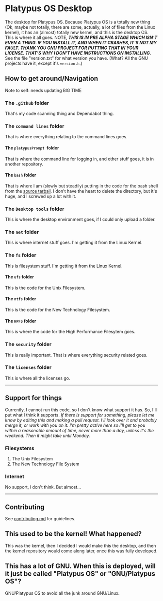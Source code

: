 # Platypus OS Desktop
The desktop for Platypus OS. Because Platypus OS is a totally new thing (Ok, maybe not totally, there are some, actually, a lot of files from the Linux kernel), it has an (almost) totally new kernel, and this is the desktop OS. This is where it all goes. NOTE, ***THIS IS IN PRE ALPHA STAGE WHICH ISN'T EVEN A THING. IF YOU INSTALL IT, AND WHEN IT CRASHES, IT'S NOT MY FAULT. THANK YOU GNU PROJECT FOR PUTTING THAT IN YOUR LICENSE. THAT'S WHY I DON'T HAVE INSTRUCTIONS ON INSTALLING.*** See the file "version.txt" for what version you have. (What? All the GNU projects have it, except it's `version.h`.)
## How to get around/Navigation
Note to self: needs updating BIG TIME
### The `.github` folder
That's my code scanning thing and Dependabot thing.
### The `command lines` folder
That is where everything relating to the command lines goes.
#### The `platypusPrompt `folder
That is where the command line for logging in, and other stuff goes, it is in another repository.
#### The `bash` folder
That is where I am (slowly but steadily) putting in the code for the bash shell from the [source tarball](https://github.com/Platypus-Tech/platypus-os-desktop-alpha/blob/main/command%20lines/bash-5.0.tar.gz). I don't have the heart to delete the directory, but it's huge, and I screwed up a lot with it.
### The `Desktop tools` folder
This is where the desktop environment goes, if I could only upload a folder.
### The `net` folder
This is where internet stuff goes. I'm getting it from the Linux Kernel.
### The `fs` folder
This is filesystem stuff. I'm getting it from the Linux Kernel.
#### The `ufs` folder
This is the code for the Unix Filesystem.
#### The `ntfs` folder
This is the code for the New Technology Filesystem.
#### The `HPFS` folder
This is where the code for the High Performance Filesytem goes.
### The `security` folder
This is really important. That is where everything security related goes.
### The `licenses` folder
This is where all the licenses go.
***
## Support for things
Currently, I cannot run this code, so I don't know what support it has. So, I'll put what I think it supports. *If there is support for something, please let me know by editing this and making a pull request. I'll look over it and probably merge it, or work with you on it. I'm pretty active here so I'll get to you within a reasonable amount of time, never more than a day, unless it's the weekend. Then it might take until Monday.*
### Filesystems
1. The Unix Filesystem
2. The New Technology File System
### Internet
No support, I don't think. But almost...
***
## Contributing
See [contributing.md](contributing.md) for guidelines.
## This used to be the kernel! What happened?
This was the kernel, then I decided I would make this the desktop, and then the kernel repository would come along later, once this was fully developed.
## This has a lot of GNU. When this is deployed, will it just be called "Platypus OS" or "GNU/Platypus OS"?
GNU/Platypus OS to avoid all the junk around GNU/Linux.

